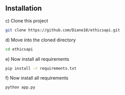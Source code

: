 ## Installation
c) Clone this project 
```bash
git clone https://github.com/Diane10/ethicsapi.git
```
d) Move into the cloned directory
```bash
cd ethicsapi
```
e) Now install all requirements
```bash
pip install -r requirements.txt
```
f) Now install all requirements
```bash
python app.py
```

